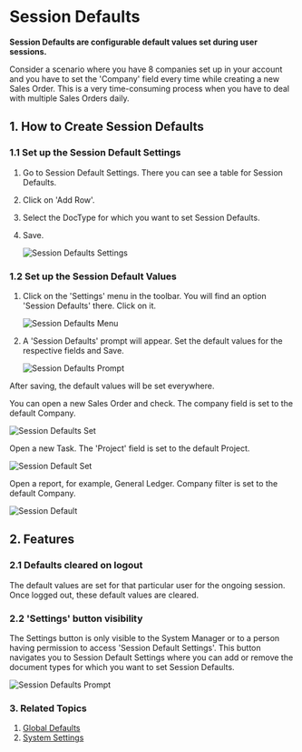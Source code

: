 <!-- add-breadcrumbs -->
# Session Defaults

**Session Defaults are configurable default values set during user sessions.**

Consider a scenario where you have 8 companies set up in your account and you have to set the 'Company' field every time while creating a new Sales Order. This is a very time-consuming process when you have to deal with multiple Sales Orders daily.

## 1. How to Create Session Defaults

### 1.1 Set up the Session Default Settings

1. Go to Session Default Settings. There you can see a table for Session Defaults.
2. Click on 'Add Row'.
3. Select the DocType for which you want to set Session Defaults.
4. Save.

    <img class="screenshot" alt="Session Defaults Settings" src="{{docs_base_url}}/v12/assets/img/setup/settings/session-defaults-settings.png">

### 1.2 Set up the Session Default Values

1. Click on the 'Settings' menu in the toolbar. You will find an option 'Session Defaults' there. Click on it.

    <img class="screenshot" alt="Session Defaults Menu" src="{{docs_base_url}}/v12/assets/img/setup/settings/session-defaults-menu.png">

2. A 'Session Defaults' prompt will appear. Set the default values for the respective fields and Save.

    <img class="screenshot" alt="Session Defaults Prompt" src="{{docs_base_url}}/v12/assets/img/setup/settings/session-defaults-prompt.png">

After saving, the default values will be set everywhere.

You can open a new Sales Order and check. The company field is set to the default Company.

<img class="screenshot" alt="Session Defaults Set" src="{{docs_base_url}}/v12/assets/img/setup/settings/session-defaults-set-1.png">

Open a new Task. The 'Project' field is set to the default Project.

<img class="screenshot" alt="Session Default Set" src="{{docs_base_url}}/v12/assets/img/setup/settings/session-defaults-set-2.png">

Open a report, for example, General Ledger. Company filter is set to the default Company.

<img class="screenshot" alt="Session Default " src="{{docs_base_url}}/v12/assets/img/setup/settings/session-defaults-set-3.png">

## 2. Features

### 2.1 Defaults cleared on logout

The default values are set for that particular user for the ongoing session. Once logged out, these default values are cleared.

### 2.2 'Settings' button visibility

The Settings button is only visible to the System Manager or to a person having permission to access 'Session Default Settings'. This button navigates you to Session Default Settings where you can add or remove the document types for which you want to set Session Defaults.

<img class="screenshot" alt="Session Defaults Prompt" src="{{docs_base_url}}/v12/assets/img/setup/settings/settings-button.png">

### 3. Related Topics
1. [Global Defaults](/docs/v12/user/manual/en/setting-up/settings/global-defaults)
1. [System Settings](/docs/v12/user/manual/en/setting-up/settings/system-settings)
